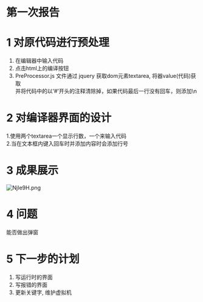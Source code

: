 第一次报告
===
1 对原代码进行预处理
===
1. 在编辑器中输入代码     
2. 点击html上的编译按钮     
3. PreProcessor.js 文件通过 jquery 获取dom元素textarea, 将器value(代码)获取    
并将代码中的以‘#’开头的注释清除掉，如果代码最后一行没有回车，则添加\n   

2 对编译器界面的设计  
===
1.使用两个textarea一个显示行数，一个来输入代码     
2.当在文本框内键入回车时并添加内容时会添加行号 

3 成果展示   
===
![NjIe9H.png](https://s1.ax1x.com/2020/07/03/NjIe9H.png)   

4 问题 
===
能否做出弹窗  

5 下一步的计划   
===
1. 写运行时的界面     
2. 写报错的界面     
3. 更新关键字, 维护虚拟机    

